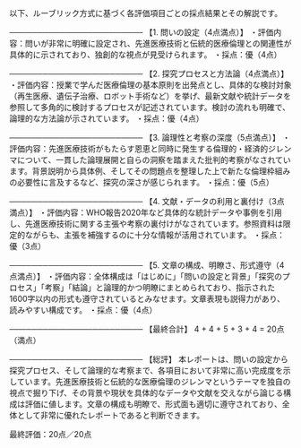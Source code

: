 以下、ルーブリック方式に基づく各評価項目ごとの採点結果とその解説です。

────────────────────────
【1. 問いの設定（4点満点）】
・評価内容：問いが非常に明確に設定され、先進医療技術と伝統的医療倫理との関連性が具体的に示されており、独創的な視点が見受けられます。
・採点：優（4点）

────────────────────────
【2. 探究プロセスと方法論（4点満点）】
・評価内容：授業で学んだ医療倫理の基本原則を出発点とし、具体的な検討対象（再生医療、遺伝子治療、ロボット手術など）を挙げ、最新文献や統計データを参照して多角的に検討するプロセスが記述されています。検討の流れも明確で、論理的な方法論が示されています。
・採点：優（4点）

────────────────────────
【3. 論理性と考察の深度（5点満点）】
・評価内容：先進医療技術がもたらす恩恵と同時に発生する倫理的・経済的ジレンマについて、一貫した論理展開と自らの洞察を踏まえた批判的考察がなされています。背景説明から具体例、そしてその問題点を整理した上で新たな倫理枠組みの必要性に言及するなど、探究の深さが感じられます。
・採点：優（5点）

────────────────────────
【4. 文献・データの利用と裏付け（3点満点）】
・評価内容：WHO報告2020年など具体的な統計データや事例を引用し、先進医療技術に関する主張や考察の裏付けがなされています。参照資料は限定的ながらも、主張を補強するのに十分な情報が活用されています。
・採点：優（3点）

────────────────────────
【5. 文章の構成、明瞭さ、形式遵守（4点満点）】
・評価内容：全体構成は「はじめに」「問いの設定と背景」「探究のプロセス」「考察」「結論」と論理的かつ明瞭にまとめられており、指示された1600字以内の形式も遵守されているとみなせます。文章表現も説得力があり、読みやすい構成です。
・採点：優（4点）

────────────────────────
【最終合計】
4 + 4 + 5 + 3 + 4 = 20点（満点）

────────────────────────
【総評】
本レポートは、問いの設定から探究プロセス、そして論理的な考察まで、各項目において非常に高い完成度を示しています。先進医療技術と伝統的な医療倫理のジレンマというテーマを独自の視点で掘り下げ、その背景や現状を具体的なデータや文献を交えながら論じる構成は評価に値します。文章の構成も明瞭で、形式面も適切に遵守されており、全体として非常に優れたレポートであると判断できます。

最終評価：20点／20点